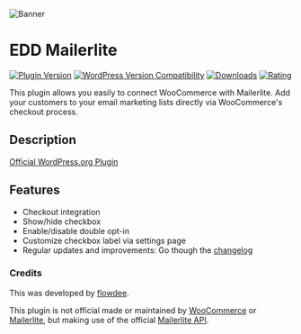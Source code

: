 ![Banner](https://ps.w.org/woo-mailerlite/assets/banner-772x250.png)

# EDD Mailerlite
[![Plugin Version](https://img.shields.io/wordpress/plugin/v/woo-mailerlite.svg)](https://wordpress.org/plugins/woo-mailerlite/) [![WordPress Version Compatibility](https://img.shields.io/wordpress/v/woo-mailerlite.svg)](https://wordpress.org/plugins/woo-mailerlite/) [![Downloads](https://img.shields.io/wordpress/plugin/dt/woo-mailerlite.svg)](https://wordpress.org/plugins/woo-mailerlite/) [![Rating](https://img.shields.io/wordpress/plugin/r/woo-mailerlite.svg)](https://wordpress.org/plugins/woo-mailerlite/)

This plugin allows you easily to connect WooCommerce with Mailerlite. Add your customers to your email marketing lists directly via WooCommerce's checkout process.

## Description

[Official WordPress.org Plugin](https://wordpress.org/plugins/woo-mailerlite/)

## Features

*   Checkout integration
*   Show/hide checkbox
*   Enable/disable double opt-in
*   Customize checkbox label via settings page
*   Regular updates and improvements: Go though the [changelog](https://wordpress.org/plugins/woo-mailerlite/changelog/)

### Credits

This was developed by [flowdee](https://flowdee.de/). 

This plugin is not official made or maintained by [WooCommerce](https://woocommerce.com/) or [Mailerlite](http://www.mailerlite.com/a/7qq80y6dbo), but making use of the official [Mailerlite API](https://developers.mailerlite.com/docs).
